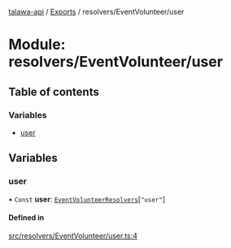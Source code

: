 [talawa-api](../README.md) / [Exports](../modules.md) / resolvers/EventVolunteer/user

# Module: resolvers/EventVolunteer/user

## Table of contents

### Variables

- [user](resolvers_EventVolunteer_user.md#user)

## Variables

### user

• `Const` **user**: [`EventVolunteerResolvers`](types_generatedGraphQLTypes.md#eventvolunteerresolvers)[``"user"``]

#### Defined in

[src/resolvers/EventVolunteer/user.ts:4](https://github.com/PalisadoesFoundation/talawa-api/blob/3eeb2af/src/resolvers/EventVolunteer/user.ts#L4)

